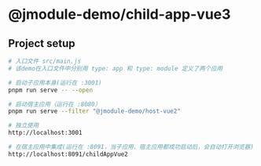# @jmodule-demo/child-app-vue3

## Project setup
```sh
# 入口文件 src/main.js
# 该demo在入口文件中分别用 type: app 和 type: module 定义了两个应用

# 启动子应用本身(运行在 :3001)
pnpm run serve -- --open

# 启动宿主应用（运行在 :8080）
pnpm run serve --filter "@jmodule-demo/host-vue2"

# 独立使用
http://localhost:3001

# 在宿主应用中集成(运行在 :8091，当子应用、宿主应用都成功启动后，会自动打开浏览器)
http://localhost:8091/childAppVue2
```
